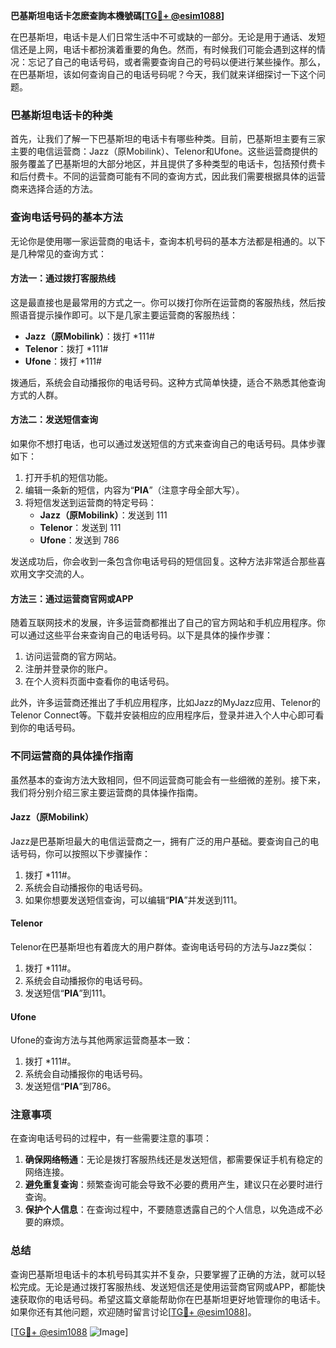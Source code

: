 **巴基斯坦电话卡怎麽查詢本機號碼[[TG💪+ @esim1088](https://t.me/s/esim1088)]**

在巴基斯坦，电话卡是人们日常生活中不可或缺的一部分。无论是用于通话、发短信还是上网，电话卡都扮演着重要的角色。然而，有时候我们可能会遇到这样的情况：忘记了自己的电话号码，或者需要查询自己的号码以便进行某些操作。那么，在巴基斯坦，该如何查询自己的电话号码呢？今天，我们就来详细探讨一下这个问题。

### 巴基斯坦电话卡的种类

首先，让我们了解一下巴基斯坦的电话卡有哪些种类。目前，巴基斯坦主要有三家主要的电信运营商：Jazz（原Mobilink）、Telenor和Ufone。这些运营商提供的服务覆盖了巴基斯坦的大部分地区，并且提供了多种类型的电话卡，包括预付费卡和后付费卡。不同的运营商可能有不同的查询方式，因此我们需要根据具体的运营商来选择合适的方法。

### 查询电话号码的基本方法

无论你是使用哪一家运营商的电话卡，查询本机号码的基本方法都是相通的。以下是几种常见的查询方式：

#### 方法一：通过拨打客服热线

这是最直接也是最常用的方式之一。你可以拨打你所在运营商的客服热线，然后按照语音提示操作即可。以下是几家主要运营商的客服热线：

- **Jazz（原Mobilink）**：拨打 *111#
- **Telenor**：拨打 *111#
- **Ufone**：拨打 *111#

拨通后，系统会自动播报你的电话号码。这种方式简单快捷，适合不熟悉其他查询方式的人群。

#### 方法二：发送短信查询

如果你不想打电话，也可以通过发送短信的方式来查询自己的电话号码。具体步骤如下：

1. 打开手机的短信功能。
2. 编辑一条新的短信，内容为“**PIA**”（注意字母全部大写）。
3. 将短信发送到运营商的特定号码：
   - **Jazz（原Mobilink）**：发送到 111
   - **Telenor**：发送到 111
   - **Ufone**：发送到 786

发送成功后，你会收到一条包含你电话号码的短信回复。这种方法非常适合那些喜欢用文字交流的人。

#### 方法三：通过运营商官网或APP

随着互联网技术的发展，许多运营商都推出了自己的官方网站和手机应用程序。你可以通过这些平台来查询自己的电话号码。以下是具体的操作步骤：

1. 访问运营商的官方网站。
2. 注册并登录你的账户。
3. 在个人资料页面中查看你的电话号码。

此外，许多运营商还推出了手机应用程序，比如Jazz的MyJazz应用、Telenor的Telenor Connect等。下载并安装相应的应用程序后，登录并进入个人中心即可看到你的电话号码。

### 不同运营商的具体操作指南

虽然基本的查询方法大致相同，但不同运营商可能会有一些细微的差别。接下来，我们将分别介绍三家主要运营商的具体操作指南。

#### Jazz（原Mobilink）

Jazz是巴基斯坦最大的电信运营商之一，拥有广泛的用户基础。要查询自己的电话号码，你可以按照以下步骤操作：

1. 拨打 *111#。
2. 系统会自动播报你的电话号码。
3. 如果你想要发送短信查询，可以编辑“**PIA**”并发送到111。

#### Telenor

Telenor在巴基斯坦也有着庞大的用户群体。查询电话号码的方法与Jazz类似：

1. 拨打 *111#。
2. 系统会自动播报你的电话号码。
3. 发送短信“**PIA**”到111。

#### Ufone

Ufone的查询方法与其他两家运营商基本一致：

1. 拨打 *111#。
2. 系统会自动播报你的电话号码。
3. 发送短信“**PIA**”到786。

### 注意事项

在查询电话号码的过程中，有一些需要注意的事项：

1. **确保网络畅通**：无论是拨打客服热线还是发送短信，都需要保证手机有稳定的网络连接。
2. **避免重复查询**：频繁查询可能会导致不必要的费用产生，建议只在必要时进行查询。
3. **保护个人信息**：在查询过程中，不要随意透露自己的个人信息，以免造成不必要的麻烦。

### 总结

查询巴基斯坦电话卡的本机号码其实并不复杂，只要掌握了正确的方法，就可以轻松完成。无论是通过拨打客服热线、发送短信还是使用运营商官网或APP，都能快速获取你的电话号码。希望这篇文章能帮助你在巴基斯坦更好地管理你的电话卡。如果你还有其他问题，欢迎随时留言讨论[[TG💪+ @esim1088](https://t.me/s/esim1088)]。

[[TG💪+ @esim1088](https://t.me/s/esim1088) ![Image](https://i.postimg.cc/4NQfJmqS/Snipaste-2025-05-13-00-14-12.png)]